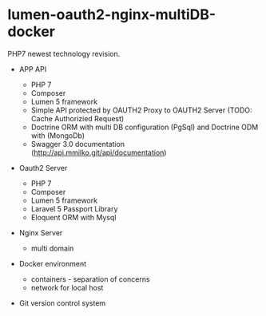 # lumen-oauth2-nginx-multiDB-docker
PHP7 newest technology revision.

* APP API
    - PHP 7
    - Composer
    - Lumen 5 framework
	- Simple API protected by OAUTH2 Proxy to OAUTH2 Server (TODO: Cache Authorizied Request)
	- Doctrine ORM with multi DB configuration (PgSql) and Doctrine ODM with (MongoDb)
	- Swagger 3.0 documentation (http://api.mmilko.git/api/documentation)

* Oauth2 Server
    - PHP 7 
    - Composer
    - Lumen 5 framework
    - Laravel 5 Passport Library
    - Eloquent ORM with Mysql

* Nginx Server
    - multi domain

* Docker environment
    -  containers - separation of concerns
    -  network for local host
    
* Git  version control system

